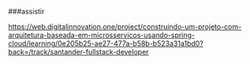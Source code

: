 ###assistir

https://web.digitalinnovation.one/project/construindo-um-projeto-com-arquitetura-baseada-em-microsservicos-usando-spring-cloud/learning/0e205b25-ae27-477a-b58b-b523a31a1bd0?back=/track/santander-fullstack-developer